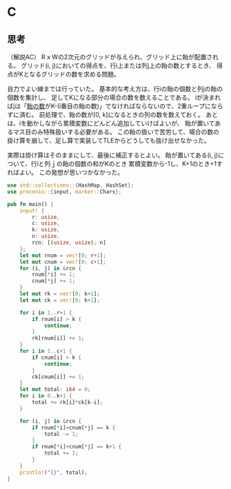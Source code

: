 # C
## 思考
（解説AC）
R x Wの2次元のグリッドが与えられ、グリッド上に飴が配置される。
グリッド(i, j)においての得点を、行i上または列j上の飴の数とするとき、
得点がKとなるグリッドの数を求める問題。

自力でよい線までは行っていた。
基本的な考え方は、行iの飴の個数と列jの飴の個数を集計し、
足してKになる部分の場合の数を数えることである。
iが決まればjは「<u>飴の数</u>がK-(i番目の飴の数)」でなければならないので、2重ループにならずに済む。
前処理で、飴の数が[0, k]になるときの列の数を数えておく。
あとは、iを動かしながら累積変数にどんどん追加していけばよいが、
飴が置いてあるマス目のみ特殊扱いする必要がある。
この飴の扱いで苦労して、場合の数の掛け算を崩して、足し算で実装してTLEからどうしても抜け出せなかった。

実際は掛け算はそのままにして、最後に補正するとよい。
飴が置いてある(i, j)について、行iと列ｊの飴の個数の和がKのとき
累積変数から-1し、K+1のとき+1すればよい。
この発想が思いつかなかった。
```rust
use std::collections::{HashMap, HashSet};
use proconio::{input, marker::Chars};

pub fn main() {
    input! {
        r: usize,
        c: usize,
        k: usize,
        n: usize,
        rcn: [(usize, usize); n]
    };
    let mut rnum = vec![0; r+1];
    let mut cnum = vec![0; c+1];
    for (i, j) in &rcn {
        rnum[*i] += 1;
        cnum[*j] += 1;
    }
    let mut rk = vec![0; k+1];
    let mut ck = vec![0; k+1];

    for i in 1..r+1 {
        if rnum[i] > k {
            continue;
        }
        rk[rnum[i]] += 1;
    }
    for i in 1..c+1 {
        if cnum[i] > k {
            continue;
        }
        ck[cnum[i]] += 1;
    }
    let mut total: i64 = 0;
    for i in 0..k+1 {
        total += rk[i]*ck[k-i];
    }

    for (i, j) in &rcn {
        if rnum[*i]+cnum[*j] == k {
            total -= 1;
        }
        if rnum[*i]+cnum[*j] == k+1 {
            total += 1;
        }
    }
    println!("{}", total);
}
```